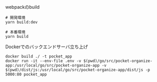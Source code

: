 webpackのbuild

```
# 開発環境
yarn build:dev

# 本番環境
yarn build
```

Dockerでのバックエンドサーバ立ち上げ

```
docker build ./ -t pocket_app
docker run -it --env-file .env -v $(pwd)/go/src/pocket-organize-app:/usr/local/go/src/pocket-organize-app -v $(pwd)/dist/js:/usr/local/go/src/pocket-organize-app/dist/js -p 5000:80 pocket_app
```
